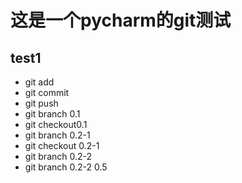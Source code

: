 # 这是一个pycharm的git测试

## test1

* git add
* git commit
* git push
* git branch 0.1
* git checkout0.1
* git branch 0.2-1
* git checkout 0.2-1
* git branch 0.2-2
* git branch 0.2-2
0.5
